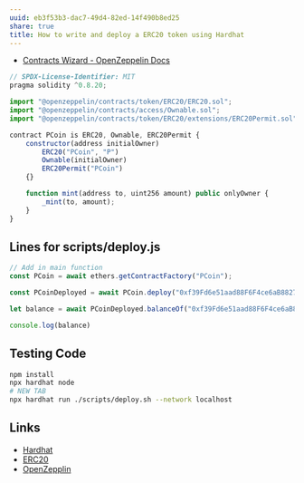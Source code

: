 ```yaml
---
uuid: eb3f53b3-dac7-49d4-82ed-14f490b8ed25
share: true
title: How to write and deploy a ERC20 token using Hardhat
---
```

* [Contracts Wizard - OpenZeppelin Docs](https://docs.openzeppelin.com/contracts/5.x/wizard)

``` javascript
// SPDX-License-Identifier: MIT
pragma solidity ^0.8.20;

import "@openzeppelin/contracts/token/ERC20/ERC20.sol";
import "@openzeppelin/contracts/access/Ownable.sol";
import "@openzeppelin/contracts/token/ERC20/extensions/ERC20Permit.sol";

contract PCoin is ERC20, Ownable, ERC20Permit {
    constructor(address initialOwner)
        ERC20("PCoin", "P")
        Ownable(initialOwner)
        ERC20Permit("PCoin")
    {}

    function mint(address to, uint256 amount) public onlyOwner {
        _mint(to, amount);
    }
}
```

## Lines for scripts/deploy.js


``` js
// Add in main function
const PCoin = await ethers.getContractFactory("PCoin");

const PCoinDeployed = await PCoin.deploy("0xf39Fd6e51aad88F6F4ce6aB8827279cffFb92266");

let balance = await PCoinDeployed.balanceOf("0xf39Fd6e51aad88F6F4ce6aB8827279cffFb92266")

console.log(balance)
```

## Testing Code

``` bash
npm install
npx hardhat node
# NEW TAB
npx hardhat run ./scripts/deploy.sh --network localhost
```

## Links

* [Hardhat](/2ca7d8ef-95bc-4f40-94fb-2054b0717c3c)
* [ERC20](/undefined)
* [OpenZepplin](/1522137f-093c-4f7f-8719-eed40c3db26f)